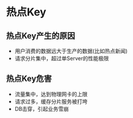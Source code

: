 # 热点Key
## 热点Key产生的原因
- 用户消费的数据远大于生产的数据(比如热点新闻)
- 请求分片集中，超过单Server的性能极限

## 热点Key危害
- 流量集中，达到物理网卡的上限
- 请求过多，缓存分片服务被打垮
- DB击穿，引起业务雪崩